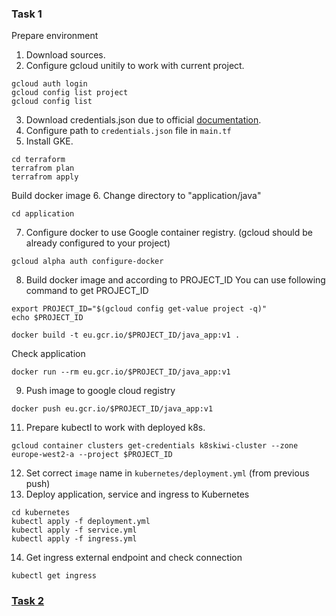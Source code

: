 ### Task 1

Prepare environment

1. Download sources.
2. Configure gcloud unitily to work with current project.  
```
gcloud auth login
gcloud config list project
gcloud config list
```
3. Download credentials.json due to official [documentation](https://www.terraform.io/docs/providers/google/index.html#authentication-json-file).
4. Configure path to ``credentials.json`` file in ``main.tf``
5. Install GKE.
```
cd terraform
terrafrom plan
terrafrom apply
```
Build docker image
6. Change directory to "application/java"
```
cd application
```
7. Configure docker to use Google container registry. (gcloud should be already configured to your project)
```
gcloud alpha auth configure-docker
```
8. Build docker image and according to PROJECT_ID
You can use following command to get PROJECT_ID
```
export PROJECT_ID="$(gcloud config get-value project -q)"
echo $PROJECT_ID
```
```
docker build -t eu.gcr.io/$PROJECT_ID/java_app:v1 .
```
Check application
```
docker run --rm eu.gcr.io/$PROJECT_ID/java_app:v1
```
9. Push image to google cloud registry
```
docker push eu.gcr.io/$PROJECT_ID/java_app:v1
```
11. Prepare kubectl to work with deployed k8s.
```
gcloud container clusters get-credentials k8skiwi-cluster --zone europe-west2-a --project $PROJECT_ID
```
12. Set correct ``image`` name in ``kubernetes/deployment.yml`` (from previous push)
13. Deploy application, service and ingress to Kubernetes
```
cd kubernetes
kubectl apply -f deployment.yml
kubectl apply -f service.yml
kubectl apply -f ingress.yml
```
14. Get ingress external endpoint and check connection
```
kubectl get ingress
```

### [Task 2](https://github.com/ykyr/practical-task/blob/master/potgres/README.md)
